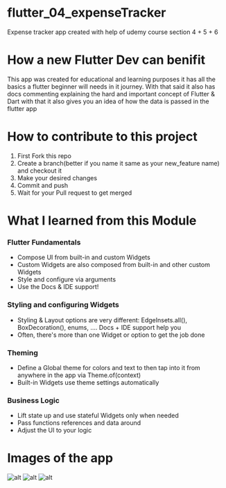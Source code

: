 # flutter_04_expenseTracker

Expense tracker app created with help of udemy course section 4 + 5 + 6

# How a new Flutter Dev can benifit

This app was created for educational and learning purposes it has all the basics a flutter beginner will needs in it journey.
With that said it also has docs commenting explaining the hard and important concept of Flutter & Dart with that it also gives you an idea of how the data is passed in the flutter app

# How to contribute to this project

1. First Fork this repo
2. Create a branch(better if you name it same as your new_feature name) and checkout it
3. Make your desired changes
4. Commit and push
5. Wait for your Pull request to get merged

# What I learned from this Module

### Flutter Fundamentals

- Compose UI from built-in and custom Widgets
- Custom Widgets are also composed from built-in and other custom Widgets
- Style and configure via arguments
- Use the Docs & IDE support!

### Styling and configuring Widgets

- Styling & Layout options are very different: EdgeInsets.all(), BoxDecoration(), enums, .... Docs + IDE support help you
- Often, there's more than one Widget or option to get the job done

### Theming

- Define a Global theme for colors and text to then tap into it from anywhere in the app via Theme.of(context)
- Built-in Widgets use theme settings automatically

### Business Logic

- Lift state up and use stateful Widgets only when needed
- Pass functions references and data around
- Adjust the UI to your logic

# Images of the app

![alt](https://github.com/Abood2284/Images/blob/main/flutter_04_expenseTracker/1.png)
![alt](https://github.com/Abood2284/Images/blob/main/flutter_04_expenseTracker/2.png)
![alt](https://github.com/Abood2284/Images/blob/main/flutter_04_expenseTracker/3.png)
